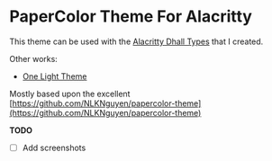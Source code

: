 # PaperColor Theme For Alacritty

This theme can be used with the [Alacritty Dhall Types](https://github.com/cideM/dhall-alacritty) that I created.

Other works:

- [One Light Theme](https://github.com/cideM/dhall-alacritty-one-light)

Mostly based upon the excellent [https://github.com/NLKNguyen/papercolor-theme](https://github.com/NLKNguyen/papercolor-theme)

**TODO**
- [ ] Add screenshots
